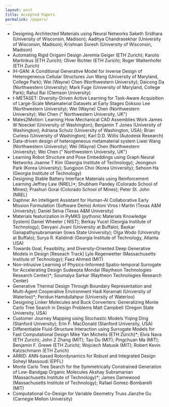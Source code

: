 ```yaml
---
layout: post
title: Accepted Papers
permalink: /papers/
---
```


* Designing Architected Materials using Neural Networks	Saketh Sridhara (University of Wisconsin, Madison); Aaditya  Chandrasekhar  (University of Wisconsin, Madison); Krishnan Suresh (University of Wisconsin, Madison)
* Automating Rigid Origami Design	Jeremia Geiger (ETH Zurich); Karolis Martinkus (ETH Zurich); Oliver Richter (ETH Zurich); Roger Wattenhofer (ETH Zurich)
* IH-GAN: A Conditional Generative Model for Inverse Design of Heterogeneous Cellular Structures	Jun Wang (University of Maryland, College Park); Wei (Wayne) Chen (Northwestern University); Daicong Da (Northwestern University); Mark Fuge (University of Maryland, College Park); Rahul Rai (Clemson University)
* t-METASET: Diversity-Driven Active Learning for Task-Aware Acquisition of Large-Scale Metamaterial Datasets at Early Stages	Doksoo Lee (Northwestern University); Wei (Wayne) Chen (Northwestern University); Wei Chen (" Northwestern University, UK")
* Mates2Motion: Learning How Mechanical CAD Assemblies Work	James W Noeckel (University of Washington); Benjamin T Jones (University of Washington); Adriana Schulz (University of Washington, USA); Brian Curless (University of Washington); Karl D.D. Willis (Autodesk Research)
* Data-driven design of heterogeneous metamaterial system	Liwei Wang (Northwestern University); Wei (Wayne) Chen (Northwestern University); Wei Chen (" Northwestern University, UK")
* Learning Robot Structure and Pose Embeddings using Graph Neural Networks	Joanne T Kim (Georgia Institute of Technology); Jeongeun Park (Korea University); Sungjoon Choi (Korea University); Sehoon Ha (Georgia Institute of Technology)
* Designing Stable Battery Interface Materials using Reinforcement Learning	Jeffrey Law (NREL)*; Shubham Pandey (Colorado School of Mines); Prashun Gorai (Colorado School of Mines); Peter St. John (NREL)
* Daphne: An Intelligent Assistant for Human-AI Collaborative Early Mission Formulation (Software Demo)	Antoni Viros i Martin (Texas A&M University); Daniel Selva (Texas A&M University)
* Materials featurization in PyMKS (pythonic Materials Knowledge System)	Daniel Wheeler ( NIST); Berkay  Yucel (Georgia Institute of Technology); Devyani Jivani (University at Buffalo); Baskar   Ganapathysubramanian (Iowa State University); Olga Wodo (University at Buffalo); Surya R. Kalidindi (Georgia Institute of Technology, Atlanta USA)
* Towards Goal, Feasibility, and Diversity-Oriented Deep Generative Models in Design [Reseach Track]	Lyle Regenwetter (Massachusetts Institute of Technology); Faez Ahmed (MIT)
* Non-intrusive Learning of Physics-Informed Spatio-temporal Surrogate for Accelerating Design	Sudeepta Mondal (Raytheon Technologies Research Center)*; Soumalya Sarkar (Raytheon Technologies Research Center)
* Generative Thermal Design Through Boundary Representation and Multi-Agent Cooperative Environment	Hadi Keramati (University of Waterloo)*; Feridun Hamdullahpur (University of Waterloo)
* Designing Linker Molecules and Buck Converters:  Generalizing Monte Carlo Tree Search in Design Problems	Matt Campbell (Oregon State University, USA)
* Customer Journey Mapping using Stochastic Models	Yiqing Ding (Stanford University); Erin F.  MacDonald (Stanford University, USA)
* Differentiable Fluid-Structure Interaction using Surrogate Models for Fast Computational Design	Mike Yan Michelis (ETH Zürich)*; Elvis Nava (ETH Zurich); John Z Zhang (MIT); Tao Du (MIT); Pingchuan Ma (MIT); Benjamin F. Grewe (ETH Zurich); Wojciech Matusik (MIT); Robert Kevin Katzschmann (ETH Zurich)
* ARRID: ANN-based Rotordynamics for Robust and Integrated Design	Soheyl Massoudi (EPFL)
* Monte Carlo Tree Search for the Symmetrically Constrained Generation of Low-Bandgap Organic Molecules	Akshay Subramanian (Massachusetts Institute of Technology)*; James Damewood (Massachusetts Institute of Technology); Rafael Gomez-Bombarelli (MIT)
* Computational Co-Design for Variable Geometry Truss	Jianzhe Gu (Carnegie Mellon University)
